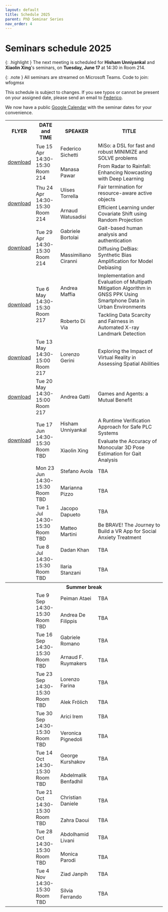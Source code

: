 ```yaml
---
layout: default
title: Schedule 2025
parent: PhD Seminar Series
nav_order: 4
---
```


# Seminars schedule 2025

{: .highlight }
The next meeting is scheduled for **Hisham Unniyankal** and **Xiaolin Xing**'s seminars, on **Tuesday, June 17** at 14:30 in Room 214.

{: .note }
All seminars are streamed on Microsoft Teams. Code to join: wfogmsx

This schedule is subject to changes. If you see typos or cannot be present on your assigned date, please send an email to <a href="mailto:federico.sichetti@edu.unige.it">Federico</a>.

We now have a public <a href="https://calendar.google.com/calendar/u/0?cid=NWNlNTFkZDlmNTJmYmI2NjU5NDQ3YjMxYzhkZTAzN2I2YTZhNmE0Yzk4ZDU0ZmY5ZDQ1NjA3NmJmYzgyZjRmMUBncm91cC5jYWxlbmRhci5nb29nbGUuY29t">Google Calendar</a> with the seminar dates for your convenience.


<table>
    <tr>
        <th>FLYER</th>
        <th>DATE and TIME</th>
        <th>SPEAKER</th>
        <th>TITLE</th>
    </tr>
    <!-- Apr -->
    <tr>
        <td rowspan="2"><a href="/assets/seminar-flyers/seminar_1.pdf" download>download</a></td>
        <td rowspan="2">Tue 15 Apr<br>14:30-15:30<br>Room 214</td>
        <td>Federico Sichetti</td>
        <td>MiSo: a DSL for fast and robust MINIMIZE and SOLVE problems</td>
    </tr>
    <tr>
        <td>Manasa Pawar</td>
        <td>From Radar to Rainfall: Enhancing Nowcasting with Deep Learning</td>
    </tr>
    <tr>
        <td rowspan="2"><a href="/assets/seminar-flyers/seminar_2.pdf" download>download</a></td>
        <td rowspan="2">Thu 24 Apr<br>14:30-15:30<br>Room 214</td>
        <td>Ulises Torrella</td>
        <td>Fair termination for resource-aware active objects</td>
    </tr>
    <tr>
        <td>Arnaud Watusadisi</td>
        <td>Efficient Learning under Covariate Shift using Random Projection</td>
    </tr>
    <tr>
        <td rowspan="2"><a href="/assets/seminar-flyers/seminar_3.pdf" download>download</a></td>
        <td rowspan="2">Tue 29 Apr<br>14:30-15:30<br>Room 214</td>
        <td>Gabriele Bortolai</td>
        <td>Gait-based human analysis and authentication</td>
    </tr>
    <tr>
        <td>Massimiliano Ciranni</td>
        <td>Diffusing DeBias: Synthetic Bias Amplification for Model Debiasing</td>
    </tr>
    <!-- May -->
    <tr>
        <td rowspan="2"><a href="/assets/seminar-flyers/seminar_4.pdf" download>download</a></td>
        <td rowspan="2">Tue 6 May<br>14:30-15:30<br>Room 217</td>
        <td>Andrea Maffia</td>
        <td>Implementation and Evaluation of Multipath Mitigation Algorithm in GNSS PPK Using Smartphone Data in Urban Environments</td>
    </tr>
    <tr>
        <td>Roberto Di Via</td>
        <td>Tackling Data Scarcity and Fairness in Automated X-ray Landmark Detection</td>
    </tr>
    <tr>
        <td rowspan="1"><a href="/assets/seminar-flyers/seminar_5.pdf" download>download</a></td>
        <td rowspan="1">Tue 13 May<br>14:30-15:00<br>Room 217</td>
        <td>Lorenzo Gerini</td>
        <td>Exploring the Impact of Virtual Reality in Assessing Spatial Abilities</td>
    </tr>
    <tr>
        <td rowspan="1"><a href="/assets/seminar-flyers/seminar_6.pdf" download>download</a></td>
        <td rowspan="1">Tue 20 May<br>14:30-15:00<br>Room 217</td>
        <td>Andrea Gatti</td>
        <td>Games and Agents: a Mutual Benefit</td>
    </tr>
    <!-- Jun -->
    <tr>
        <td rowspan="2"><a href="/assets/seminar-flyers/seminar_7.pdf" download>download</a></td>
        <td rowspan="2">Tue 17 Jun<br>14:30-15:30<br>Room TBD</td>
        <td>Hisham Unniyankal</td>
        <td>A Runtime Verification Approach for Safe PLC Systems</td>
    </tr>
    <tr>
        <td>Xiaolin Xing</td>
        <td>Evaluate the Accuracy of Monocular 3D Pose Estimation for Gait Analysis</td>
    </tr>
    <tr>
        <td rowspan="2"></td>
        <td rowspan="2">Mon 23 Jun<br>14:30-15:30<br>Room TBD</td>
        <td>Stefano Avola</td>
        <td>TBA</td>
    </tr>
    <tr>
        <td>Marianna Pizzo</td>
        <td>TBA</td>
    </tr>
    <tr>
        <td rowspan="2"></td>
        <td rowspan="2">Tue 1 Jul<br>14:30-15:30<br>Room TBD</td>
        <td>Jacopo Dapueto</td>
        <td>TBA</td>
    </tr>
    <!-- Jul -->
    <tr>
        <td>Matteo Martini</td>
        <td>Be BRAVE! The Journey to Build a VR App for Social Anxiety Treatment</td>
    </tr>
    <tr>
        <td rowspan="2"></td>
        <td rowspan="2">Tue 8 Jul<br>14:30-15:30<br>Room TBD</td>
        <td>Dadan Khan</td>
        <td>TBA</td>
    </tr>
    <tr>
        <td>Ilaria Stanzani</td>
        <td>TBA</td>
    </tr>
    <tr>
        <th colspan="4" style="text-align: center;">Summer break</th>
    </tr>
    <!-- Sep -->
    <tr>
        <td rowspan="2"></td>
        <td rowspan="2">Tue 9 Sep<br>14:30-15:30<br>Room TBD</td>
        <td>Peiman Ataei</td>
        <td>TBA</td>
    </tr>
    <tr>
        <td>Andrea De Filippis</td>
        <td>TBA</td>
    </tr>
    <tr>
        <td rowspan="2"></td>
        <td rowspan="2">Tue 16 Sep<br>14:30-15:30<br>Room TBD</td>
        <td>Gabriele Romano</td>
        <td>TBA</td>
    </tr>
    <tr>
        <td>Arnaud F. Ruymakers</td>
        <td>TBA</td>
    </tr>
    <tr>
        <td rowspan="2"></td>
        <td rowspan="2">Tue 23 Sep<br>14:30-15:30<br>Room TBD</td>
        <td>Lorenzo Farina</td>
        <td>TBA</td>
    </tr>
    <tr>
        <td>Alek Frölich</td>
        <td>TBA</td>
    </tr>
    <tr>
        <td rowspan="2"></td>
        <td rowspan="2">Tue 30 Sep<br>14:30-15:30<br>Room TBD</td>
        <td>Arici Irem</td>
        <td>TBA</td>
    </tr>
    <tr>
        <td>Veronica Pignedoli</td>
        <td>TBA</td>
    </tr>
    <!-- Oct -->
    <tr>
        <td rowspan="2"></td>
        <td rowspan="2">Tue 14 Oct<br>14:30-15:30<br>Room TBD</td>
        <td>George Kurshakov</td>
        <td>TBA</td>
    </tr>
    <tr>
        <td>Abdelmalik Benfadhil</td>
        <td>TBA</td>
    </tr>
    <tr>
        <td rowspan="2"></td>
        <td rowspan="2">Tue 21 Oct<br>14:30-15:30<br>Room TBD</td>
        <td>Christian Daniele</td>
        <td>TBA</td>
    </tr>
    <tr>
        <td>Zahra Daoui</td>
        <td>TBA</td>
    </tr>
    <tr>
        <td rowspan="2"></td>
        <td rowspan="2">Tue 28 Oct<br>14:30-15:30<br>Room TBD</td>
        <td>Abdolhamid Livani</td>
        <td>TBA</td>
    </tr>
    <tr>
        <td>Monica Parodi</td>
        <td>TBA</td>
    </tr>
    <!-- Nov -->
    <tr>
        <td rowspan="2"></td>
        <td rowspan="2">Tue 4 Nov<br>14:30-15:30<br>Room TBD</td>
        <td>Ziad Janpih</td>
        <td>TBA</td>
    </tr>
    <tr>
        <td>Silvia Ferrando</td>
        <td>TBA</td>
    </tr>
</table>


<!--
<td rowspan="2">Tue 1 Apr<br>14:30-15:30<br>Room TBD</td>
<td rowspan="2">Tue 8 Apr<br>14:30-15:30<br>Room TBD</td>
<td rowspan="2">Tue 15 Apr<br>14:30-15:30<br>Room TBD</td>
<td rowspan="2">Thu 24 Apr<br>14:30-15:30<br>Room TBD</td>
<td rowspan="2">Tue 29 Apr<br>14:30-15:30<br>Room TBD</td>
<td rowspan="2">Tue 6 May<br>14:30-15:30<br>Room TBD</td>
<td rowspan="2">Tue 13 May<br>14:30-15:30<br>Room TBD</td>
<td rowspan="2">Tue 20 May<br>14:30-15:30<br>Room TBD</td>
<td rowspan="2">Tue 27 May<br>14:30-15:30<br>Room TBD</td>
<td rowspan="2">Tue 3 Jun<br>14:30-15:30<br>Room TBD</td>
<td rowspan="2">Tue 10 Jun<br>14:30-15:30<br>Room TBD</td>
<td rowspan="2">Tue 17 Jun<br>14:30-15:30<br>Room TBD</td>
<td rowspan="2">Mon 23 Jun<br>14:30-15:30<br>Room TBD</td>
<td rowspan="2">Tue 1 Jul<br>14:30-15:30<br>Room TBD</td>
<td rowspan="2">Tue 8 Jul<br>14:30-15:30<br>Room TBD</td>
<td rowspan="2">Tue 15 Jul<br>14:30-15:30<br>Room TBD</td>
<td rowspan="2">Tue 22 Jul<br>14:30-15:30<br>Room TBD</td>
<td rowspan="2">Tue 29 Jul<br>14:30-15:30<br>Room TBD</td>
<td rowspan="2">Tue 9 Sep<br>14:30-15:30<br>Room TBD</td>
<td rowspan="2">Tue 16 Sep<br>14:30-15:30<br>Room TBD</td>
<td rowspan="2">Tue 23 Sep<br>14:30-15:30<br>Room TBD</td>
<td rowspan="2">Tue 30 Sep<br>14:30-15:30<br>Room TBD</td>
<td rowspan="2">Tue 7 Oct<br>14:30-15:30<br>Room TBD</td>
<td rowspan="2">Tue 14 Oct<br>14:30-15:30<br>Room TBD</td>
<td rowspan="2">Tue 21 Oct<br>14:30-15:30<br>Room TBD</td>
<td rowspan="2">Tue 28 Oct<br>14:30-15:30<br>Room TBD</td>
<td rowspan="2">Tue 4 Nov<br>14:30-15:30<br>Room TBD</td>
<td rowspan="2">Tue 11 Nov<br>14:30-15:30<br>Room TBD</td>
<td rowspan="2">Tue 18 Nov<br>14:30-15:30<br>Room TBD</td>
<td rowspan="2">Tue 25 Nov<br>14:30-15:30<br>Room TBD</td>
<td rowspan="2">Tue 02 Dec<br>14:30-15:30<br>Room TBD</td>
<td rowspan="2">Tue 9 Dec<br>14:30-15:30<br>Room TBD</td>
<td rowspan="2">Tue 16 Dec<br>14:30-15:30<br>Room TBD</td>
-->
